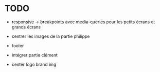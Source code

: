 # TODO

- responsive -> breakpoints avec media-queries pour les petits écrans et grands écrans
- centrer les images de la partie philippe
- footer
- intégrer partie clément

- center logo brand img
